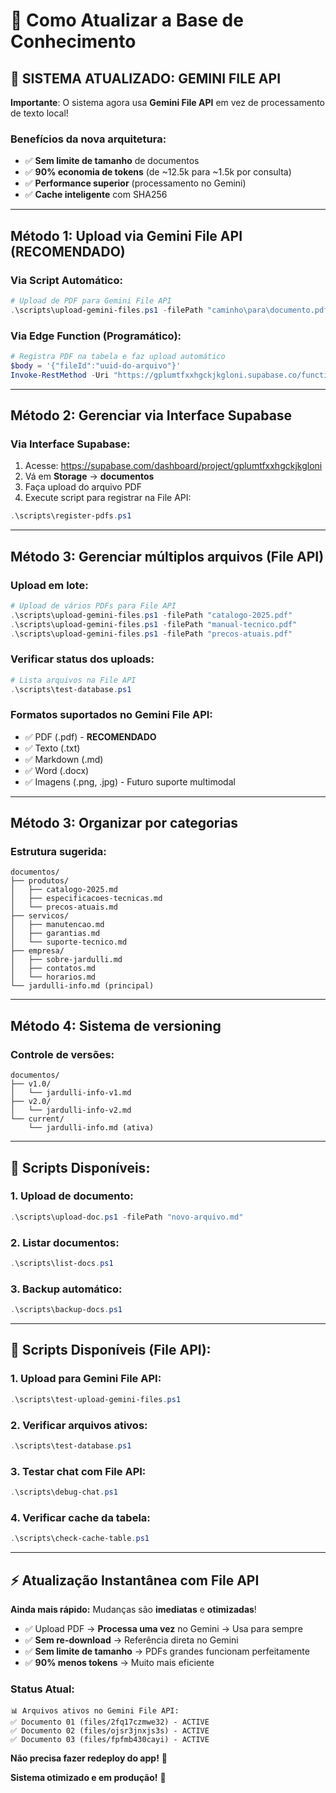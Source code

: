 # 🔄 Como Atualizar a Base de Conhecimento

## 🚀 **SISTEMA ATUALIZADO: GEMINI FILE API**

**Importante**: O sistema agora usa **Gemini File API** em vez de processamento de texto local!

### **Benefícios da nova arquitetura:**
- ✅ **Sem limite de tamanho** de documentos
- ✅ **90% economia de tokens** (de ~12.5k para ~1.5k por consulta)
- ✅ **Performance superior** (processamento no Gemini)
- ✅ **Cache inteligente** com SHA256

---

## **Método 1: Upload via Gemini File API (RECOMENDADO)**

### **Via Script Automático:**
```powershell
# Upload de PDF para Gemini File API
.\scripts\upload-gemini-files.ps1 -filePath "caminho\para\documento.pdf"
```

### **Via Edge Function (Programático):**
```powershell
# Registra PDF na tabela e faz upload automático
$body = '{"fileId":"uuid-do-arquivo"}' 
Invoke-RestMethod -Uri "https://gplumtfxxhgckjkgloni.supabase.co/functions/v1/upload-gemini-files" -Method Post -Body $body
```

---

## **Método 2: Gerenciar via Interface Supabase**

### **Via Interface Supabase:**
1. Acesse: https://supabase.com/dashboard/project/gplumtfxxhgckjkgloni
2. Vá em **Storage** → **documentos**
3. Faça upload do arquivo PDF
4. Execute script para registrar na File API:
```powershell
.\scripts\register-pdfs.ps1
```

---

## **Método 3: Gerenciar múltiplos arquivos (File API)**

### **Upload em lote:**
```powershell
# Upload de vários PDFs para File API
.\scripts\upload-gemini-files.ps1 -filePath "catalogo-2025.pdf"
.\scripts\upload-gemini-files.ps1 -filePath "manual-tecnico.pdf"  
.\scripts\upload-gemini-files.ps1 -filePath "precos-atuais.pdf"
```

### **Verificar status dos uploads:**
```powershell
# Lista arquivos na File API
.\scripts\test-database.ps1
```

### **Formatos suportados no Gemini File API:**
- ✅ PDF (.pdf) - **RECOMENDADO**
- ✅ Texto (.txt)
- ✅ Markdown (.md)
- ✅ Word (.docx)
- ✅ Imagens (.png, .jpg) - Futuro suporte multimodal

---

## **Método 3: Organizar por categorias**

### **Estrutura sugerida:**
```
documentos/
├── produtos/
│   ├── catalogo-2025.md
│   ├── especificacoes-tecnicas.md
│   └── precos-atuais.md
├── servicos/
│   ├── manutencao.md
│   ├── garantias.md
│   └── suporte-tecnico.md
├── empresa/
│   ├── sobre-jardulli.md
│   ├── contatos.md
│   └── horarios.md
└── jardulli-info.md (principal)
```

---

## **Método 4: Sistema de versioning**

### **Controle de versões:**
```
documentos/
├── v1.0/
│   └── jardulli-info-v1.md
├── v2.0/
│   └── jardulli-info-v2.md
└── current/
    └── jardulli-info.md (ativa)
```

---

## **🔧 Scripts Disponíveis:**

### **1. Upload de documento:**
```powershell
.\scripts\upload-doc.ps1 -filePath "novo-arquivo.md"
```

### **2. Listar documentos:**
```powershell
.\scripts\list-docs.ps1
```

### **3. Backup automático:**
```powershell
.\scripts\backup-docs.ps1
```

---

## **🔧 Scripts Disponíveis (File API):**

### **1. Upload para Gemini File API:**
```powershell
.\scripts\test-upload-gemini-files.ps1
```

### **2. Verificar arquivos ativos:**
```powershell  
.\scripts\test-database.ps1
```

### **3. Testar chat com File API:**
```powershell
.\scripts\debug-chat.ps1
```

### **4. Verificar cache da tabela:**
```powershell
.\scripts\check-cache-table.ps1
```

---

## **⚡ Atualização Instantânea com File API**

**Ainda mais rápido:** Mudanças são **imediatas** e **otimizadas**!
- ✅ Upload PDF → **Processa uma vez** no Gemini → Usa para sempre
- ✅ **Sem re-download** → Referência direta no Gemini
- ✅ **Sem limite de tamanho** → PDFs grandes funcionam perfeitamente
- ✅ **90% menos tokens** → Muito mais eficiente

### **Status Atual:**
```
📊 Arquivos ativos no Gemini File API:
✅ Documento 01 (files/2fq17czmwe32) - ACTIVE
✅ Documento 02 (files/ojsr3jnxjs3s) - ACTIVE  
✅ Documento 03 (files/fpfmb430cayi) - ACTIVE
```

**Não precisa fazer redeploy do app!** 🚀

**Sistema otimizado e em produção!** 🎯